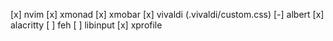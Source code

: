 [x] nvim
[x] xmonad
[x] xmobar
[x] vivaldi (.vivaldi/custom.css)
[-] albert
[x] alacritty
[ ] feh
[ ] libinput
[x] xprofile

